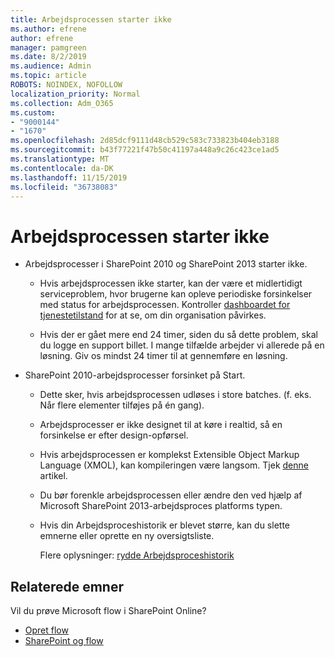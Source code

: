 ```yaml
---
title: Arbejdsprocessen starter ikke
ms.author: efrene
author: efrene
manager: pamgreen
ms.date: 8/2/2019
ms.audience: Admin
ms.topic: article
ROBOTS: NOINDEX, NOFOLLOW
localization_priority: Normal
ms.collection: Adm_O365
ms.custom:
- "9000144"
- "1670"
ms.openlocfilehash: 2d85dcf9111d48cb529c583c733823b404eb3188
ms.sourcegitcommit: b43f77221f47b50c41197a448a9c26c423ce1ad5
ms.translationtype: MT
ms.contentlocale: da-DK
ms.lasthandoff: 11/15/2019
ms.locfileid: "36738083"
---
```

# <a name="workflow-is-not-starting"></a>Arbejdsprocessen starter ikke

- Arbejdsprocesser i SharePoint 2010 og SharePoint 2013 starter ikke.

    - Hvis arbejdsprocessen ikke starter, kan der være et midlertidigt serviceproblem, hvor brugerne kan opleve periodiske forsinkelser med status for arbejdsprocessen. Kontroller [dashboardet for tjenestetilstand](https:/admin.microsoft.com/AdminPortal/Home#/servicehealth) for at se, om din organisation påvirkes.

    - Hvis der er gået mere end 24 timer, siden du så dette problem, skal du logge en support billet. I mange tilfælde arbejder vi allerede på en løsning. Giv os mindst 24 timer til at gennemføre en løsning.

- SharePoint 2010-arbejdsprocesser forsinket på Start.

    - Dette sker, hvis arbejdsprocessen udløses i store batches. (f. eks. Når flere elementer tilføjes på én gang).

    - Arbejdsprocesser er ikke designet til at køre i realtid, så en forsinkelse er efter design-opførsel.

   -  Hvis arbejdsprocessen er komplekst Extensible Object Markup Language (XMOL), kan kompileringen være langsom. Tjek [denne](https://support.microsoft.com//kb/3043697) artikel.

    - Du bør forenkle arbejdsprocessen eller ændre den ved hjælp af Microsoft SharePoint 2013-arbejdsproces platforms typen.

    - Hvis din Arbejdsproceshistorik er blevet større, kan du slette emnerne eller oprette en ny oversigtsliste.

        Flere oplysninger: [rydde Arbejdsproceshistorik](https://blogs.technet.microsoft.com/marj/2015/08/07/sharepoint-2010-workflows-best-practice-purge-workflow-history-list-items/)


## <a name="related-topics"></a>Relaterede emner
Vil du prøve Microsoft flow i SharePoint Online?
- [Opret flow](https://support.office.com/article/Create-a-flow-for-a-list-or-library-in-SharePoint-Online-or-OneDrive-for-Business-a9c3e03b-0654-46af-a254-20252e580d01) 
- [SharePoint og flow](https://flow.microsoft.com/blog/sharepoint-and-flow/) 


